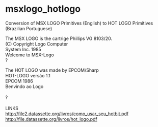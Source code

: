 # msxlogo_hotlogo
Conversion of MSX LOGO Primitives (English) to HOT LOGO Primitives (Brazilian Portuguese)<br>

The MSX LOGO is the cartrige Phillips VG 8103/20.<br>
(C) Copyright Logo Computer<br>
System Inc. 1985<br>
Welcome to MSX-Logo<br>
?<br>

The HOT LOGO was made by EPCOM/Sharp<br>
HOT-LOGO versão 1.1<br>
EPCOM 1986<br>
Benvindo ao Logo<br>  
?<br>
<br>
LINKS<br>
http://file2.datassette.org/livros/como_usar_seu_hotbit.pdf <br>
http://file.datassette.org/livros/hot_logo.pdf


